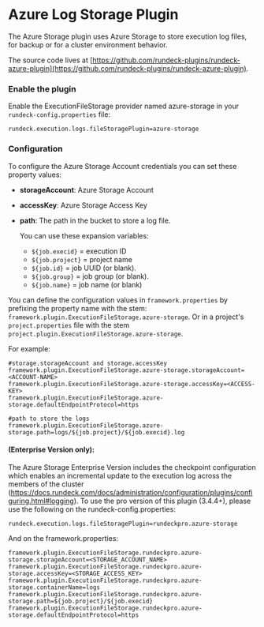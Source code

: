 # Azure Log Storage Plugin

The Azure Storage plugin uses Azure Storage to store execution log files, for backup or for a cluster environment behavior.

The source code lives at [https://github.com/rundeck-plugins/rundeck-azure-plugin](https://github.com/rundeck-plugins/rundeck-azure-plugin).

### Enable the plugin

Enable the ExecutionFileStorage provider named azure-storage in your `rundeck-config.properties` file:

`rundeck.execution.logs.fileStoragePlugin=azure-storage`

### Configuration

To configure the Azure Storage Account credentials you can set these property values:

- **storageAccount**: Azure Storage Account
- **accessKey**: Azure Storage Access Key
- **path**: The path in the bucket to store a log file.

  You can use these expansion variables:

  - `${job.execid}` = execution ID
  - `${job.project}` = project name
  - `${job.id}` = job UUID (or blank).
  - `${job.group}` = job group (or blank).
  - `${job.name}` = job name (or blank)

You can define the configuration values in `framework.properties` by prefixing the property name with the stem: `framework.plugin.ExecutionFileStorage.azure-storage`. Or in a project's `project.properties` file with the stem `project.plugin.ExecutionFileStorage.azure-storage`.

For example:

```properties
#storage.storageAccount and storage.accessKey
framework.plugin.ExecutionFileStorage.azure-storage.storageAccount=<ACCOUNT-NAME>
framework.plugin.ExecutionFileStorage.azure-storage.accessKey=<ACCESS-KEY>
framework.plugin.ExecutionFileStorage.azure-storage.defaultEndpointProtocol=https

#path to store the logs
framework.plugin.ExecutionFileStorage.azure-storage.path=logs/${job.project}/${job.execid}.log

```

#### (Enterprise Version only):
The Azure Storage Enterprise Version includes the checkpoint configuration which enables an incremental update to the execution log across the members of the cluster (https://docs.rundeck.com/docs/administration/configuration/plugins/configuring.html#logging). To use the pro version of this plugin (3.4.4+), please use the following on the rundeck-config.properties:

```property
rundeck.execution.logs.fileStoragePlugin=rundeckpro.azure-storage
```

And on the framework.properties:

```property
framework.plugin.ExecutionFileStorage.rundeckpro.azure-storage.storageAccount=<STORAGE_ACCOUNT_NAME>
framework.plugin.ExecutionFileStorage.rundeckpro.azure-storage.accessKey=<STORAGE_ACCESS_KEY>
framework.plugin.ExecutionFileStorage.rundeckpro.azure-storage.containerName=logs
framework.plugin.ExecutionFileStorage.rundeckpro.azure-storage.path=${job.project}/${job.execid}
framework.plugin.ExecutionFileStorage.rundeckpro.azure-storage.defaultEndpointProtocol=https
```
